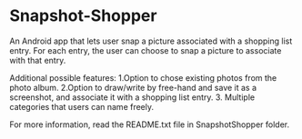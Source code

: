 Snapshot-Shopper
================

An Android app that lets user snap a picture associated with a shopping list entry. 
For each entry, the user can choose to snap a picture to associate with that entry. 

Additional possible features: 
1.Option to chose existing photos from the photo album. 
2.Option to draw/write by free-hand and save it as a screenshot, and associate it with a shopping list entry. 
3. Multiple categories that users can name freely. 

For more information, read the README.txt file in SnapshotShopper folder.